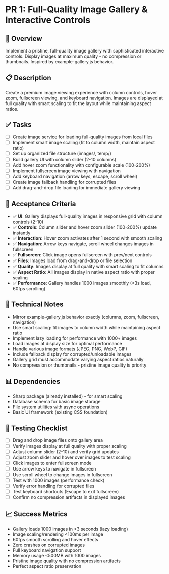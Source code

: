 # PR 1: Full-Quality Image Gallery & Interactive Controls

## 🎯 **Overview**
Implement a pristine, full-quality image gallery with sophisticated interactive controls. Display images at maximum quality - no compression or thumbnails. Inspired by example-gallery.js behavior.

## 📋 **Description**
Create a premium image viewing experience with column controls, hover zoom, fullscreen viewing, and keyboard navigation. Images are displayed at full quality with smart scaling to fit the layout while maintaining aspect ratios.

## ✅ **Tasks**
- [ ] Create image service for loading full-quality images from local files
- [ ] Implement smart image scaling (fit to column width, maintain aspect ratio)
- [ ] Set up organized file structure (images/, temp/)
- [ ] Build gallery UI with column slider (2-10 columns)
- [ ] Add hover zoom functionality with configurable scale (100-200%)
- [ ] Implement fullscreen image viewing with navigation
- [ ] Add keyboard navigation (arrow keys, escape, scroll wheel)
- [ ] Create image fallback handling for corrupted files
- [ ] Add drag-and-drop file loading for immediate gallery viewing

## 🧪 **Acceptance Criteria**
- ✅ **UI**: Gallery displays full-quality images in responsive grid with column controls (2-10)
- ✅ **Controls**: Column slider and hover zoom slider (100-200%) update instantly
- ✅ **Interaction**: Hover zoom activates after 1 second with smooth scaling
- ✅ **Navigation**: Arrow keys navigate, scroll wheel changes images in fullscreen
- ✅ **Fullscreen**: Click image opens fullscreen with prev/next controls
- ✅ **Files**: Images load from drag-and-drop or file selection
- ✅ **Quality**: Images display at full quality with smart scaling to fit columns
- ✅ **Aspect Ratio**: All images display in native aspect ratio with proper scaling
- ✅ **Performance**: Gallery handles 1000 images smoothly (<3s load, 60fps scrolling)

## 🔧 **Technical Notes**
- Mirror example-gallery.js behavior exactly (columns, zoom, fullscreen, navigation)
- Use smart scaling: fit images to column width while maintaining aspect ratio
- Implement lazy loading for performance with 1000+ images
- Load images at display size for optimal performance
- Handle various image formats (JPEG, PNG, WebP, GIF)
- Include fallback display for corrupted/unloadable images
- Gallery grid must accommodate varying aspect ratios naturally
- No compression or thumbnails - pristine image quality is priority

## 📊 **Dependencies**
- Sharp package (already installed) - for smart scaling
- Database schema for basic image storage
- File system utilities with async operations
- Basic UI framework (existing CSS foundation)

## 🧪 **Testing Checklist**
- [ ] Drag and drop image files onto gallery area
- [ ] Verify images display at full quality with proper scaling
- [ ] Adjust column slider (2-10) and verify grid updates
- [ ] Adjust zoom slider and hover over images to test scaling
- [ ] Click images to enter fullscreen mode
- [ ] Use arrow keys to navigate in fullscreen
- [ ] Use scroll wheel to change images in fullscreen
- [ ] Test with 1000 images (performance check)
- [ ] Verify error handling for corrupted files
- [ ] Test keyboard shortcuts (Escape to exit fullscreen)
- [ ] Confirm no compression artifacts in displayed images

## 📈 **Success Metrics**
- Gallery loads 1000 images in <3 seconds (lazy loading)
- Image scaling/rendering <100ms per image
- 60fps smooth scrolling and hover effects
- Zero crashes on corrupted images
- Full keyboard navigation support
- Memory usage <500MB with 1000 images
- Pristine image quality with no compression artifacts
- Perfect aspect ratio preservation

